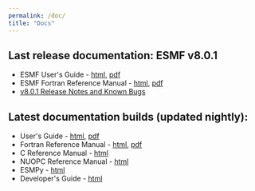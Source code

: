 ```yaml
---
permalink: /doc/
title: "Docs"
---
```


## Last release documentation: ESMF v8.0.1
* ESMF User's Guide - [html](https://esmf-org.github.io/801branch_docs/ESMF_usrdoc/), [pdf](https://esmf-org.github.io/801branch_docs/ESMF_usrdoc.pdf)
* ESMF Fortran Reference Manual - [html](https://esmf-org.github.io/801branch_docs/ESMF_refdoc/), [pdf](https://esmf-org.github.io/801branch_docs/ESMF_refdoc.pdf)
* [v8.0.1 Release Notes and Known Bugs](http://www.earthsystemmodeling.org/download/data/releases.shtml#8_0_1)

## Latest documentation builds (updated nightly):
* User's Guide - [html](/dev_docs/ESMF_usrdoc/), [pdf]()
* Fortran Reference Manual - [html](/dev_docs/ESMF_refdoc/), [pdf]()
* C Reference Manual - [html](/dev_docs/ESMC_crefdoc/)
* NUOPC Reference Manual - [html](/dev_docs/NUOPC_refdoc/)
* ESMPy - [html](/dev_docs/esmpy/doc/esmpy_doc/html/) 
* Developer's Guide - [html](/dev_docs/dev_guide/dev_guide/)
